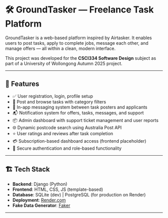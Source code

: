 # 🛠️ GroundTasker — Freelance Task Platform

GroundTasker is a web-based platform inspired by Airtasker. It enables users to post tasks, apply to complete jobs, message each other, and manage offers — all within a clean, modern interface.

This project was developed for the **CSCI334 Software Design** subject as part of a University of Wollongong Autumn 2025 project.

---

## 🚀 Features

- ✅ User registration, login, profile setup
- 📝 Post and browse tasks with category filters
- 💬 In-app messaging system between task posters and applicants
- 📬 Notification system for offers, tasks, messages, and support
- 📦 Admin dashboard with support ticket management and user reports
- 🌐 Dynamic postcode search using Australia Post API
- ⭐ User ratings and reviews after task completion
- 💳 Subscription-based dashboard access (frontend placeholder)
- 🔐 Secure authentication and role-based functionality

---

## 🏗️ Tech Stack

- **Backend**: Django (Python)
- **Frontend**: HTML, CSS, JS (template-based)
- **Database**: SQLite (dev) | PostgreSQL (for production on Render)
- **Deployment**: [Render.com](https://render.com/)
- **Fake Data Generator**: [Faker](https://faker.readthedocs.io/)

---